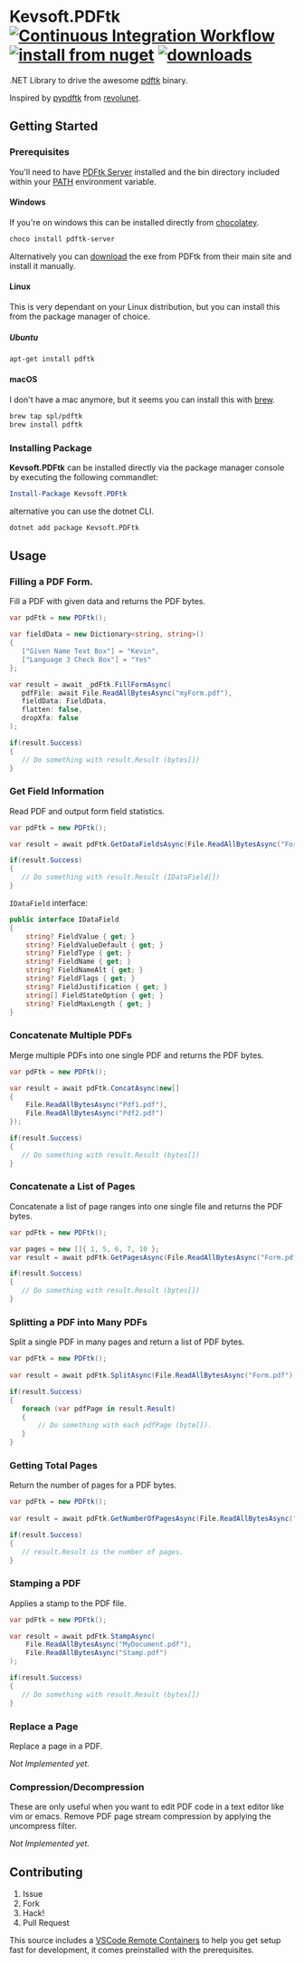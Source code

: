 # Kevsoft.PDFtk [![Continuous Integration Workflow](https://github.com/kevbite/Kevsoft.PDFtk/actions/workflows/continuous-integration-workflow.yml/badge.svg)](https://github.com/kevbite/Kevsoft.PDFtk/actions/workflows/continuous-integration-workflow.yml) [![install from nuget](http://img.shields.io/nuget/v/Kevsoft.PDFtk.svg?style=flat-square)](https://www.nuget.org/packages/Kevsoft.PDFtk) [![downloads](http://img.shields.io/nuget/dt/Kevsoft.PDFtk.svg?style=flat-square)](https://www.nuget.org/packages/Kevsoft.PDFtk)

.NET Library to drive the awesome [pdftk](https://www.pdflabs.com/tools/pdftk-the-pdf-toolkit/) binary.

Inspired by [pypdftk](https://github.com/revolunet/pypdftk) from [revolunet](https://github.com/revolunet).

## Getting Started

### Prerequisites

You'll need to have [PDFtk Server](https://www.pdflabs.com/tools/pdftk-server/) installed and the bin directory included within your [PATH](https://en.wikipedia.org/wiki/PATH_(variable)) environment variable.

#### Windows

If you're on windows this can be installed directly from [chocolatey](https://chocolatey.org/).

```powershell
choco install pdftk-server
```

Alternatively you can [download](https://www.pdflabs.com/tools/pdftk-server/#download) the exe from PDFtk from their main site and install it manually.

#### Linux

This is very dependant on your Linux distribution, but you can install this from the package manager of choice.

##### Ubuntu

```bash
apt-get install pdftk
```

#### macOS

I don't have a mac anymore, but it seems you can install this with [brew](http://brew.sh/).

```bash
brew tap spl/pdftk
brew install pdftk
```

### Installing Package

**Kevsoft.PDFtk** can be installed directly via the package manager console by executing the following commandlet:

```powershell
Install-Package Kevsoft.PDFtk
```

alternative you can use the dotnet CLI.

```bash
dotnet add package Kevsoft.PDFtk
```

## Usage

### Filling a PDF Form.

Fill a PDF with given data and returns the PDF bytes.

```csharp
var pdFtk = new PDFtk();

var fieldData = new Dictionary<string, string>()
{
   ["Given Name Text Box"] = "Kevin",
   ["Language 3 Check Box"] = "Yes"
};

var result = await _pdFtk.FillFormAsync(
   pdfFile: await File.ReadAllBytesAsync("myForm.pdf"),
   fieldData: FieldData,
   flatten: false,
   dropXfa: false
);

if(result.Success)
{
   // Do something with result.Result (bytes[])
}
```

### Get Field Information

Read PDF and output form field statistics.

```csharp
var pdFtk = new PDFtk();

var result = await pdFtk.GetDataFieldsAsync(File.ReadAllBytesAsync("Form.pdf"));

if(result.Success)
{
   // Do something with result.Result (IDataField[])
}
```
`IDataField` interface:
```csharp
public interface IDataField
{
    string? FieldValue { get; }
    string? FieldValueDefault { get; }
    string? FieldType { get; }
    string? FieldName { get; }
    string? FieldNameAlt { get; }
    string? FieldFlags { get; }
    string? FieldJustification { get; }
    string[] FieldStateOption { get; }
    string? FieldMaxLength { get; }
}
```

### Concatenate Multiple PDFs

Merge multiple PDFs into one single PDF and returns the PDF bytes.

```csharp
var pdFtk = new PDFtk();

var result = await pdFtk.ConcatAsync(new[]
{
    File.ReadAllBytesAsync("Pdf1.pdf"),
    File.ReadAllBytesAsync("Pdf2.pdf")
});

if(result.Success)
{
   // Do something with result.Result (bytes[])
}
```

### Concatenate a List of Pages

Concatenate a list of page ranges into one single file and returns the PDF bytes.

```csharp
var pdFtk = new PDFtk();

var pages = new []{ 1, 5, 6, 7, 10 };
var result = await pdFtk.GetPagesAsync(File.ReadAllBytesAsync("Form.pdf"), pages);

if(result.Success)
{
   // Do something with result.Result (bytes[])
}
```

### Splitting a PDF into Many PDFs

Split a single PDF in many pages and return a list of PDF bytes.

```csharp
var pdFtk = new PDFtk();
            
var result = await pdFtk.SplitAsync(File.ReadAllBytesAsync("Form.pdf"));

if(result.Success)
{
   foreach (var pdfPage in result.Result)
   {
       // Do something with each pdfPage (byte[]).
   }
}
```

### Getting Total Pages

Return the number of pages for a PDF bytes.

```csharp
var pdFtk = new PDFtk();
            
var result = await pdFtk.GetNumberOfPagesAsync(File.ReadAllBytesAsync("Form.pdf"));

if(result.Success)
{
   // result.Result is the number of pages.
}
```

### Stamping a PDF

Applies a stamp to the PDF file.

```csharp
var pdFtk = new PDFtk();

var result = await pdFtk.StampAsync(
    File.ReadAllBytesAsync("MyDocument.pdf"),
    File.ReadAllBytesAsync("Stamp.pdf")
);

if(result.Success)
{
   // Do something with result.Result (bytes[])
}
```

### Replace a Page

Replace a page in a PDF.

*Not Implemented yet.*

### Compression/Decompression

These are only useful when you want to edit PDF code in a text
editor like vim or emacs.  Remove PDF page stream compression by
applying the uncompress filter. 

*Not Implemented yet.*

## Contributing

1. Issue
1. Fork
1. Hack!
1. Pull Request

This source includes a [VSCode Remote Containers](https://code.visualstudio.com/docs/remote/containers) to help you get setup fast for development, it comes preinstalled with the prerequisites.

